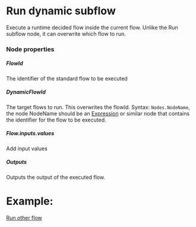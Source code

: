 # Run dynamic subflow
Execute a runtime decided flow inside the current flow. Unlike the Run subflow node, it can overwrite which flow to run.

### Node properties
##### FlowId
The identifier of the standard flow to be executed
##### DynamicFlowId
The target flows to run. This overwrites the flowId. Syntax: `Nodes.NodeName`, the node NodeName should be an [Expression](https://github.com/conneqtDocumentation/connectDocumentation/blob/main/Nodes/Expressions/Expression.md) or similar node that contains the identifier for the flow to be executed.
##### Flow.inputs.values
Add input values
##### Outputs
Outputs the output of the executed flow.

# Example:
[Run other flow](https://github.com/conneqtDocumentation/connectDocumentation/blob/main/Nodes/Examples/RunOtherFlow.md)
